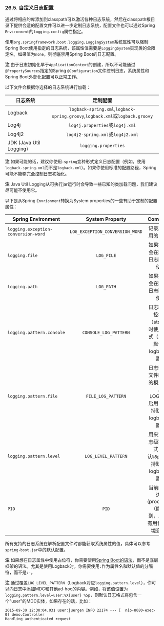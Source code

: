### 26.5. 自定义日志配置
通过将相应的库添加到classpath可以激活各种日志系统，然后在classpath根目录下提供合适的配置文件可以进一步定制日志系统，配置文件也可以通过Spring `Environment`的`logging.config`属性指定。

使用`org.springframework.boot.logging.LoggingSystem`系统属性可以强制Spring Boot使用指定的日志系统，该属性值需要是`LoggingSystem`实现类的全限定名，如果值为`none`，则彻底禁用Spring Boot的日志配置。

**注** 由于日志初始化早于`ApplicationContext`的创建，所以不可能通过`@PropertySources`指定的Spring `@Configuration`文件控制日志，系统属性和Spring Boot外部化配置可以正常工作。

以下文件会根据你选择的日志系统进行加载：

| 日志系统        | 定制配置  |
| --------   | :-----:  | 
|Logback|`logback-spring.xml`,`logback-spring.groovy`,`logback.xml`或`logback.groovy`|
|Log4j|`log4j.properties`或`log4j.xml`|
|Log4j2|`log4j2-spring.xml`或`log4j2.xml`|
|JDK (Java Util Logging)|`logging.properties`|

**注** 如果可能的话，建议你使用`-spring`变种形式定义日志配置（例如，使用`logback-spring.xml`而不是`logback.xml`）。如果你使用标准的配置路径，Spring可能不能够完全控制日志初始化。

**注** Java Util Logging从可执行jar运行时会导致一些已知的类加载问题，我们建议尽可能不使用它。

以下是从Spring `Envrionment`转换为System properties的一些有助于定制的配置属性：

| Spring Environment| System Property| Comments |
| --------   | :-----:  | :----:  |
|`logging.exception-conversion-word`|`LOG_EXCEPTION_CONVERSION_WORD`|记录异常使用的关键字|
|`logging.file`|`LOG_FILE`|如果指定就会在默认的日志配置中使用|
|`logging.path`|`LOG_PATH`|如果指定就会在默认的日志配置中使用|
|`logging.pattern.console`|`CONSOLE_LOG_PATTERN`|日志输出到控制台（stdout）时使用的模式（只支持默认的logback设置）|
|`logging.pattern.file`|`FILE_LOG_PATTERN`|日志输出到文件时使用的模式（如果LOG_FILE启用，只支持默认的logback设置）|
|`logging.pattern.level`|`LOG_LEVEL_PATTERN`|用来渲染日志级别的格式（默认`%5p`，只支持默认的logback设置）|
|`PID`|`PID`|当前的处理进程(process)ID（能够找到，且还没有用作OS环境变量）|

所有支持的日志系统在解析配置文件时都能获取系统属性的值，具体可以参考`spring-boot.jar`中的默认配置。

**注** 如果想在日志属性中使用占位符，你需要使用[Spring Boot的语法](http://docs.spring.io/spring-boot/docs/2.0.0.RELEASE/reference/htmlsingle/#boot-features-external-config-placeholders-in-properties)，而不是底层框架的语法。尤其是使用Logback时，你需要使用`:`作为属性名和默认值的分隔符，而不是`:-`。

**注** 通过覆盖`LOG_LEVEL_PATTERN`（Logback对应`logging.pattern.level`），你可以向日志中添加MDC和其他ad-hoc的内容。例如，将该值设置为`logging.pattern.level=user:%X{user} %5p`，则默认日志格式将包含一个"user"的MDC实体，如果存在的话，比如：
```properties
2015-09-30 12:30:04.031 user:juergen INFO 22174 --- [  nio-8080-exec-0] demo.Controller
Handling authenticated request
```
